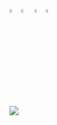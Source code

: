 <img src="https://github.com/maonz/maonz/assets/58114769/de0710e4-09d2-4441-8d7b-0a06df870393" width="4%" height="4%"/><img src="https://user-images.githubusercontent.com/58114769/167201735-6d977792-3ee4-43f2-b891-74ce9446f9f6.png" width="4%" height="4%"/> <img src="https://github.com/maonz/maonz/assets/58114769/5aa850aa-145c-484d-87dc-c66e8fecb348" width="4%" height="4%"/><img src="https://github.com/maonz/maonz/assets/58114769/1a965cfc-853e-4492-9a1b-88a5563e681e" width="4%" height="4%"/></a>

<img src="https://user-images.githubusercontent.com/58114769/221360596-cf22747d-dedb-458f-bb88-6d02476e140a.gif"/></a>


